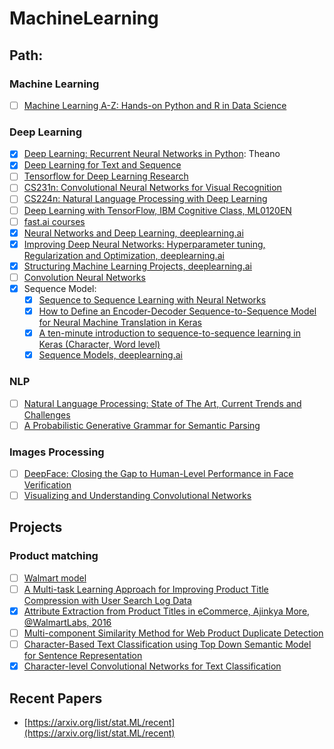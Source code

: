 # MachineLearning

## Path:
### Machine Learning
- [ ] [Machine Learning A-Z: Hands-on Python and R in Data Science](https://www.udemy.com/machinelearning/learn/v4/content)

### Deep Learning
- [x] [Deep Learning: Recurrent Neural Networks in Python](https://www.udemy.com/deep-learning-recurrent-neural-networks-in-python/learn/v4/overview): Theano
- [x] [Deep Learning for Text and Sequence](https://classroom.udacity.com/courses/ud730)
- [ ] [Tensorflow for Deep Learning Research](https://web.stanford.edu/class/cs20si/syllabus.html)
- [ ] [CS231n: Convolutional Neural Networks for Visual Recognition](http://cs231n.stanford.edu/syllabus.html)
- [ ] [CS224n: Natural Language Processing with Deep Learning](http://web.stanford.edu/class/cs224n/syllabus.html)
- [ ] [Deep Learning with TensorFlow, IBM Cognitive Class, ML0120EN](https://courses.cognitiveclass.ai/courses/course-v1:BigDataUniversity+ML0120EN+2016/info)
- [ ] [fast.ai courses](http://course.fast.ai/lessons/lessons.html)
- [x] [Neural Networks and Deep Learning, deeplearning.ai](https://www.coursera.org/learn/neural-networks-deep-learning/home/welcome)
- [x] [Improving Deep Neural Networks: Hyperparameter tuning, Regularization and Optimization, deeplearning.ai](https://www.coursera.org/learn/deep-neural-network/home/welcome)
- [x] [Structuring Machine Learning Projects, deeplearning.ai](https://www.coursera.org/learn/machine-learning-projects/home/welcome)
- [ ] [Convolution Neural Networks](https://www.youtube.com/playlist?list=PLkDaE6sCZn6Gl29AoE31iwdVwSG-KnDzF)
- [x] Sequence Model:
  - [x] [Sequence to Sequence Learning with Neural Networks](https://arxiv.org/pdf/1409.3215.pdf)
  - [x] [How to Define an Encoder-Decoder Sequence-to-Sequence Model for Neural Machine Translation in Keras](https://machinelearningmastery.com/define-encoder-decoder-sequence-sequence-model-neural-machine-translation-keras/)
  - [x] [A ten-minute introduction to sequence-to-sequence learning in Keras (Character, Word level)](https://blog.keras.io/a-ten-minute-introduction-to-sequence-to-sequence-learning-in-keras.html)
  - [x] [Sequence Models, deeplearning.ai](https://www.coursera.org/learn/nlp-sequence-models/home/welcome)
 
### NLP
- [ ] [Natural Language Processing: State of The Art, Current Trends and Challenges](https://arxiv.org/ftp/arxiv/papers/1708/1708.05148.pdf)
- [ ] [A Probabilistic Generative Grammar for Semantic Parsing](http://www.aclweb.org/anthology/K17-1026)

### Images Processing
- [ ] [DeepFace: Closing the Gap to Human-Level Performance in Face Verification](https://research.fb.com/wp-content/uploads/2016/11/deepface-closing-the-gap-to-human-level-performance-in-face-verification.pdf?)
- [ ] [Visualizing and Understanding Convolutional Networks](https://cs.nyu.edu/~fergus/papers/zeilerECCV2014.pdf)

## Projects
### Product matching
- [ ] [Walmart model](https://medium.com/walmartlabs/product-matching-in-ecommerce-4f19b6aebaca)
- [ ] [A Multi-task Learning Approach for Improving Product Title Compression with User Search Log Data](https://arxiv.org/pdf/1801.01725.pdf)
- [x] [Attribute Extraction from Product Titles in eCommerce, Ajinkya More, @WalmartLabs, 2016](https://arxiv.org/pdf/1608.04670.pdf)
- [ ] [Multi-component Similarity Method for Web Product Duplicate Detection](http://damirvandic.com/wp-content/papercite-data/pdf/sac_2015.pdf)
- [ ] [Character-Based Text Classification using Top Down Semantic Model for Sentence Representation](https://arxiv.org/pdf/1705.10586.pdf)
- [x] [Character-level Convolutional Networks for Text Classification](https://arxiv.org/pdf/1509.01626.pdf)

## Recent Papers
- [https://arxiv.org/list/stat.ML/recent](https://arxiv.org/list/stat.ML/recent)
